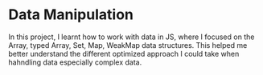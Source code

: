 # Data Manipulation

In this project, I learnt how to work with data in JS, where I focused on the Array, typed Array, Set, Map, WeakMap data structures. This helped me better understand the different optimized approach I could take when hahndling data especially complex data.

